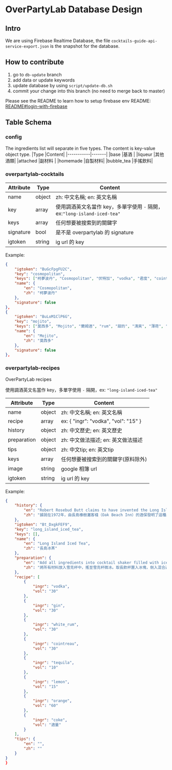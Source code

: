 # OverPartyLab Database Design

## Intro

We are using Firebase Realtime Database, the file ```cocktails-guide-api-service-export.json``` is the snapshot for the database.

## How to contribute
1. go to `db-update` branch
2. add data or update keywords
3. update database by using ```script/update-db.sh```
4. commit your change into this branch (no need to merge back to master)

Please see the README to learn how to setup firebase env
README: [README#login-with-firebase](../../README.md#login-with-firebase)

## Table Schema

### config

The ingredients list will separate in five types. The content is key-value object type.
|Type       |Content|
|-----------|-------|
|base       |基酒    |
|liqueur    |其他酒類|
|attached   |副材料  |
|homemade   |自製材料|
|bubble_tea |手搖飲料|

### overpartylab-cocktails

|Attribute  |Type  |Content|
|-----------|------|-------|
|name       |object| zh: 中文名稱; en: 英文名稱|
|key        |array | 使用調酒英文名當作 key，多單字使用 `-` 隔開，ex:`"long-island-iced-tea"` |
|keys       |array | 任何想要被搜索到的關鍵字| 
|signature  |bool  | 是不是 overpartylab 的 signature|
|igtoken    |string| ig url 的 key |

Example:
```json
{
    "igtoken": "BuGcFpgFU2C",
    "key": "cosmopolitan",
    "keys": ["柯夢波丹", "Cosmopolitan", "伏特加", "vodka", "君度", "cointreau", "甜的", "妹酒", "短飲", "果香", "檸檬", "lemon", "cranberry", "蔓越梅"],
    "name": {
        "en": "Cosmopolitan",
        "zh": "柯夢波丹"
    },
    "signature": false
},
{
    "igtoken": "BuLoM1ClP6G",
    "key": "mojito",
    "keys": ["莫西多", "Mojito", "蘭姆酒", "rum", "甜的", "清爽", "薄荷", "雪碧", "檸檬", "長飲"],
    "name": {
        "en": "Mojito",
        "zh": "莫西多"
    },
    "signature": false
},
```

### overpartylab-recipes

OverPartyLab recipes

使用調酒英文名當作 key，多單字使用 ```-``` 隔開，ex: ```"long-island-iced-tea"```

|Attribute  |Type  |Content|
|-----------|------|-------|
|name       |object| zh: 中文名稱; en: 英文名稱|
|recipe     |array | ex: { "ingr": "vodka", "vol": "15" }|
|history    |object| zh: 中文歷史; en: 英文歷史|
|preparation|object| zh: 中文做法描述; en: 英文做法描述|
|tips       |object| zh: 中文tip; en: 英文tip|
|keys       |array | 任何想要被搜索到的關鍵字(原料除外)| 
|image      |string| google 相簿 url|
|igtoken    |string| ig url 的 key |

Example:
```json
{
    "history": {
        "en": "Robert Rosebud Butt claims to have invented the Long Island Iced Tea as an entry in a contest to create a new mixed drink with triple sec in 1972 while he worked at the Oak Beach Inn on Long Island, New York.",
        "zh": "據說在1972年，由長島橡樹灘客棧（Oak Beach Inn）的酒保發明了這種以四種基酒混製出來的飲料。"
    },
    "igtoken": "Bt_DxgkFEF9",
    "key": "long_island_iced_tea",
    "keys": [],
    "name": {
        "en": "Long Island Iced Tea",
        "zh": "長島冰茶"
    },
    "preparation": {
        "en": "Add all ingredients into cocktail shaker filled with ice. Shake it until chilled, then pour into glass and full up with coke.",
        "zh": "將所有材料放入雪克杯中，搖至雪克杯微冰。取長飲杯置入冰塊，倒入混合過後的材料後再用可樂倒滿。"
    },
    "recipe": [
        {
            "ingr": "vodka",
            "vol": "30"
        },
        {
            "ingr": "gin",
            "vol": "30"
        },
        {
            "ingr": "white_rum",
            "vol": "30"
        },
        {
            "ingr": "cointreau",
            "vol": "30"
        },
        {
            "ingr": "tequila",
            "vol": "10"
        },
        {
            "ingr": "lemon",
            "vol": "15"
        },
        {
            "ingr": "orange",
            "vol": "60"
        },
        {
            "ingr": "coke",
            "vol": "適量"
        }
    ],
    "tips": {
        "en": "",
        "zh": ""
    }
}
}
```



